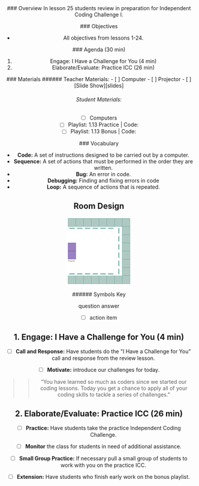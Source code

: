 <header class='header' title='Review' subtitle='Lesson 25'/>

<notable>
<iconp src='/icons/activity.png'>### Overview</iconp>
In lesson 25 students review in preparation for Independent Coding Challenge I.

<iconp src='/icons/objectives.png'>### Objectives</iconp>
- All objectives from lessons 1-24.

<iconp src='/icons/agenda.png'>### Agenda (30 min)</iconp>

1. Engage: I Have a Challenge for You (4 min)
1. Elaborate/Evaluate: Practice ICC (26 min)

<note>
<iconp src='/icons/materials.png'>### Materials</iconp>
###### Teacher Materials:
- [ ] Computer
- [ ] Projector
- [ ] [Slide Show][slides]

###### Student Materials:
- [ ] Computers
- [ ] Playlist: 1.13 Practice | Code:
- [ ] Playlist: 1.13 Bonus | Code:

<iconp src='/icons/vocab.png'>### Vocabulary</iconp>
- **Code:** A set of instructions designed to be carried out by a computer.
- **Sequence:** A set of actions that must be performed in the order they are written.
- **Bug:** An error in code.
- **Debugging:** Finding and fixing errors in code
- **Loop:** A sequence of actions that is repeated.
</note>

<pagebreak/>

## Room Design

![room](/images/layout-online.png)

<note borderLeft='2px solid green' mt='2em'>
###### Symbols Key

<iconp ml='1.65em' type='question'>question</iconp>
<iconp ml='1.65em' type='answer'>answer</iconp>
- [ ] action item
</note>

<pagebreak/>

## 1. Engage: I Have a Challenge for You (4 min)
- [ ] **Call and Response:** Have students do the "I Have a Challenge for You" call and response from the review lesson.

- [ ] **Motivate:** introduce our challenges for today.
>>“You have learned so much as coders since we started our coding lessons. Today you get a chance to apply all of your coding skills to tackle a series of challenges."

## 2. Elaborate/Evaluate: Practice ICC (26 min)
- [ ] **Practice:** Have students take the practice Independent Coding Challenge.

- [ ] **Monitor** the class for students in need of additional assistance.

- [ ] **Small Group Practice:** If necessary pull a small group of students to work with you on the practice ICC.

- [ ] **Extension:** Have students who finish early work on the bonus playlist.
</notable>
